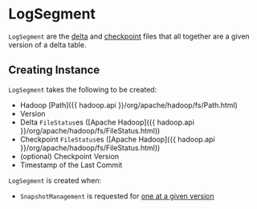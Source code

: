 # LogSegment

`LogSegment` are the [delta](#deltas) and [checkpoint](#checkpoint) files that all together are a given version of a delta table.

## Creating Instance

`LogSegment` takes the following to be created:

* <span id="logPath"> Hadoop [Path]({{ hadoop.api }}/org/apache/hadoop/fs/Path.html)
* <span id="version"> Version
* <span id="deltas"> Delta `FileStatus`es ([Apache Hadoop]({{ hadoop.api }}/org/apache/hadoop/fs/FileStatus.html))
* <span id="checkpoint"> Checkpoint `FileStatus`es ([Apache Hadoop]({{ hadoop.api }}/org/apache/hadoop/fs/FileStatus.html))
* <span id="checkpointVersion"> (optional) Checkpoint Version
* <span id="lastCommitTimestamp"> Timestamp of the Last Commit

`LogSegment` is created when:

* `SnapshotManagement` is requested for [one at a given version](SnapshotManagement.md#getLogSegmentForVersion)
